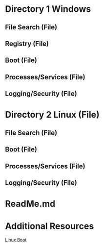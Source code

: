 # Directory 1 Windows

## File Search (File)
## Registry (File)
## Boot (File)
## Processes/Services (File)
## Logging/Security (File)
# Directory 2 Linux (File)

## File Search (File)
## Boot (File)
## Processes/Services (File)
## Logging/Security (File)

# ReadMe.md

# Additional Resources

  [Linux Boot](Linux/Boot.md)
